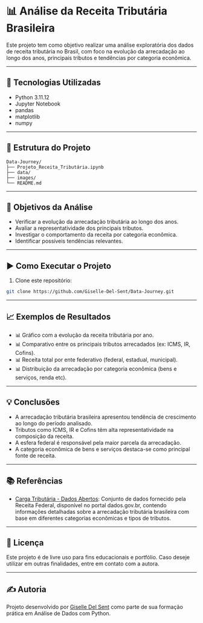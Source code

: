 # 📊 Análise da Receita Tributária Brasileira

Este projeto tem como objetivo realizar uma análise exploratória dos dados de receita tributária no Brasil, com foco na evolução da arrecadação ao longo dos anos, principais tributos e tendências por categoria econômica.

---

## 🧰 Tecnologias Utilizadas

- Python 3.11.12
- Jupyter Notebook
- pandas
- matplotlib
- numpy

---

## 📁 Estrutura do Projeto

```plaintext
Data-Journey/
├── Projeto_Receita_Tributária.ipynb
├── data/
├── images/            
└── README.md
```

---

## 📌 Objetivos da Análise

- Verificar a evolução da arrecadação tributária ao longo dos anos.
- Avaliar a representatividade dos principais tributos.
- Investigar o comportamento da receita por categoria econômica.
- Identificar possíveis tendências relevantes.

---

## ▶️ Como Executar o Projeto

1. Clone este repositório:
```bash
git clone https://github.com/Giselle-Del-Sent/Data-Journey.git
```
---

## 📈 Exemplos de Resultados

- 📊 Gráfico com a evolução da receita tributária por ano.
- 📊 Comparativo entre os principais tributos arrecadados (ex: ICMS, IR, Cofins).
- 📊 Receita total por ente federativo (federal, estadual, municipal).
- 📊 Distribuição da arrecadação por categoria econômica (bens e serviços, renda etc).

---

## 💡 Conclusões

- A arrecadação tributária brasileira apresentou tendência de crescimento ao longo do período analisado.
- Tributos como ICMS, IR e Cofins têm alta representatividade na composição da receita.
- A esfera federal é responsável pela maior parcela da arrecadação.
- A categoria econômica de bens e serviços destaca-se como principal fonte de receita.

---

## 📚 Referências

- [Carga Tributária - Dados Abertos](https://dados.gov.br/dados/conjuntos-dados/carga-tributria): Conjunto de dados fornecido pela Receita Federal, disponível no portal dados.gov.br, contendo informações detalhadas sobre a arrecadação tributária brasileira com base em diferentes categorias econômicas e tipos de tributos.

---

## 📃 Licença

Este projeto é de livre uso para fins educacionais e portfólio. Caso deseje utilizar em outras finalidades, entre em contato com a autora.

---

## ✍️ Autoria

Projeto desenvolvido por [Giselle Del Sent](https://github.com/Giselle-Del-Sent) como parte de sua formação prática em Análise de Dados com Python.
